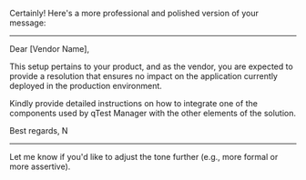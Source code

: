 Certainly! Here's a more professional and polished version of your message:


---

Dear [Vendor Name],

This setup pertains to your product, and as the vendor, you are expected to provide a resolution that ensures no impact on the application currently deployed in the production environment.

Kindly provide detailed instructions on how to integrate one of the components used by qTest Manager with the other elements of the solution.

Best regards,
N


---

Let me know if you'd like to adjust the tone further (e.g., more formal or more assertive).


